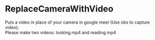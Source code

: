 # ReplaceCameraWithVideo
Puts a video in place of your camera in google meet (Use obs to capture video);   
Please make two videos: looking.mp4 and reading.mp4
